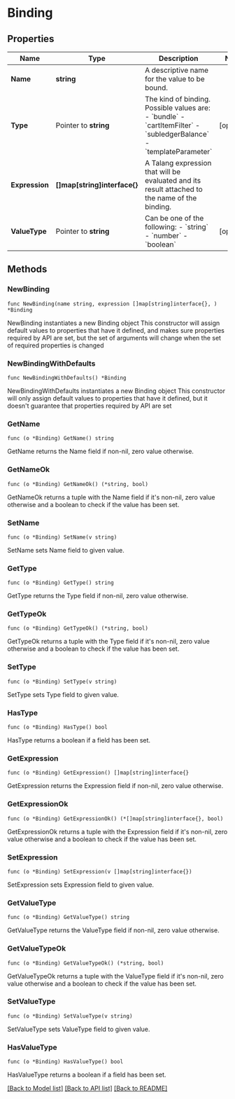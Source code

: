 # Binding

## Properties

Name | Type | Description | Notes
------------ | ------------- | ------------- | -------------
**Name** | **string** | A descriptive name for the value to be bound. | 
**Type** | Pointer to **string** | The kind of binding. Possible values are: - &#x60;bundle&#x60; - &#x60;cartItemFilter&#x60; - &#x60;subledgerBalance&#x60; - &#x60;templateParameter&#x60;  | [optional] 
**Expression** | **[]map[string]interface{}** | A Talang expression that will be evaluated and its result attached to the name of the binding. | 
**ValueType** | Pointer to **string** | Can be one of the following: - &#x60;string&#x60; - &#x60;number&#x60; - &#x60;boolean&#x60;  | [optional] 

## Methods

### NewBinding

`func NewBinding(name string, expression []map[string]interface{}, ) *Binding`

NewBinding instantiates a new Binding object
This constructor will assign default values to properties that have it defined,
and makes sure properties required by API are set, but the set of arguments
will change when the set of required properties is changed

### NewBindingWithDefaults

`func NewBindingWithDefaults() *Binding`

NewBindingWithDefaults instantiates a new Binding object
This constructor will only assign default values to properties that have it defined,
but it doesn't guarantee that properties required by API are set

### GetName

`func (o *Binding) GetName() string`

GetName returns the Name field if non-nil, zero value otherwise.

### GetNameOk

`func (o *Binding) GetNameOk() (*string, bool)`

GetNameOk returns a tuple with the Name field if it's non-nil, zero value otherwise
and a boolean to check if the value has been set.

### SetName

`func (o *Binding) SetName(v string)`

SetName sets Name field to given value.


### GetType

`func (o *Binding) GetType() string`

GetType returns the Type field if non-nil, zero value otherwise.

### GetTypeOk

`func (o *Binding) GetTypeOk() (*string, bool)`

GetTypeOk returns a tuple with the Type field if it's non-nil, zero value otherwise
and a boolean to check if the value has been set.

### SetType

`func (o *Binding) SetType(v string)`

SetType sets Type field to given value.

### HasType

`func (o *Binding) HasType() bool`

HasType returns a boolean if a field has been set.

### GetExpression

`func (o *Binding) GetExpression() []map[string]interface{}`

GetExpression returns the Expression field if non-nil, zero value otherwise.

### GetExpressionOk

`func (o *Binding) GetExpressionOk() (*[]map[string]interface{}, bool)`

GetExpressionOk returns a tuple with the Expression field if it's non-nil, zero value otherwise
and a boolean to check if the value has been set.

### SetExpression

`func (o *Binding) SetExpression(v []map[string]interface{})`

SetExpression sets Expression field to given value.


### GetValueType

`func (o *Binding) GetValueType() string`

GetValueType returns the ValueType field if non-nil, zero value otherwise.

### GetValueTypeOk

`func (o *Binding) GetValueTypeOk() (*string, bool)`

GetValueTypeOk returns a tuple with the ValueType field if it's non-nil, zero value otherwise
and a boolean to check if the value has been set.

### SetValueType

`func (o *Binding) SetValueType(v string)`

SetValueType sets ValueType field to given value.

### HasValueType

`func (o *Binding) HasValueType() bool`

HasValueType returns a boolean if a field has been set.


[[Back to Model list]](../README.md#documentation-for-models) [[Back to API list]](../README.md#documentation-for-api-endpoints) [[Back to README]](../README.md)



